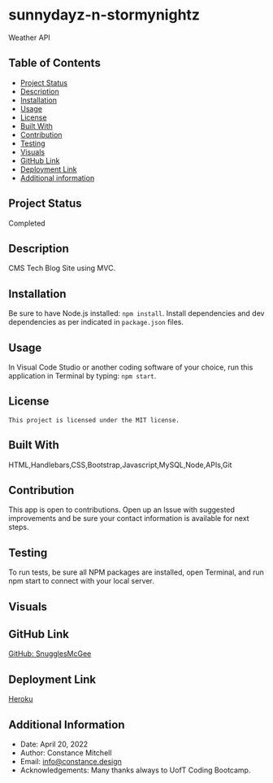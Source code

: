 # sunnydayz-n-stormynightz

Weather API 

## Table of Contents

- [Project Status](#status)
- [Description](#description)
- [Installation](#installation)
- [Usage](#usage)
- [License](#license)
- [Built With](#coding)
- [Contribution](#contribution)
- [Testing](#test)
- [Visuals](#visuals)
- [GitHub Link](#github)
- [Deployment Link](#deployment)
- [Additional information](#date,#author,#email,#thanks)

## Project Status

Completed

## Description

CMS Tech Blog Site using MVC.

## Installation

Be sure to have Node.js installed: `npm install`. Install dependencies and dev dependencies as per indicated in `package.json` files.

## Usage

In Visual Code Studio or another coding software of your choice, run this application in Terminal by typing: `npm start`.

## License

    This project is licensed under the MIT license.

## Built With

HTML,Handlebars,CSS,Bootstrap,Javascript,MySQL,Node,APIs,Git

## Contribution

This app is open to contributions. Open up an Issue with suggested improvements and be sure your contact information is available for next steps.

## Testing

To run tests, be sure all NPM packages are installed, open Terminal, and run npm start to connect with your local server.

## Visuals

## GitHub Link

[GitHub: SnugglesMcGee](https://github.com/SnugglesMcGee)

## Deployment Link

[Heroku](https://tech-init-easy.herokuapp.com/)

## Additional Information

- Date: April 20, 2022
- Author: Constance Mitchell
- Email: [info@constance.design](mailto:info@constance.design)
- Acknowledgements: Many thanks always to UofT Coding Bootcamp.

